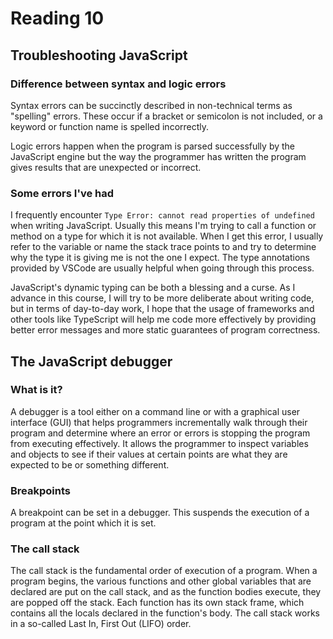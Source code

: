 # Reading 10

## Troubleshooting JavaScript

### Difference between syntax and logic errors

Syntax errors can be succinctly described in non-technical terms as 
"spelling" errors. These occur if a bracket or semicolon is not included, or a keyword or function name is spelled incorrectly.

Logic errors happen when the program is parsed successfully by the JavaScript engine but the way the programmer has written the program gives results that are unexpected or incorrect.

### Some errors I've had

I frequently encounter `Type Error: cannot read properties of undefined` when writing JavaScript. Usually this means I'm trying to call a function or method on a type for which it is not available. When I get this error, I usually refer to the variable or name the stack trace points to and try to determine why the type it is giving me is not the one I expect. The type annotations provided by VSCode are usually helpful when going through this process.

JavaScript's dynamic typing can be both a blessing and a curse. As I advance in this course, I will try to be more deliberate about writing code, but in terms of day-to-day work, I hope that the usage of frameworks and other tools like TypeScript will help me code more effectively by providing better error messages and more static guarantees of program correctness.

## The JavaScript debugger

### What is it?

A debugger is a tool either on a command line or with a graphical user interface (GUI) that helps programmers incrementally walk through their program and determine where an error or errors is stopping the program from executing effectively. It allows the programmer to inspect variables and objects to see if their values at certain points are what they are expected to be or something different.

### Breakpoints

A breakpoint can be set in a debugger. This suspends the execution of a program at the point which it is set.

### The call stack

The call stack is the fundamental order of execution of a program. When a program begins, the various functions and other global variables that are declared are put on the call stack, and as the function bodies execute, they are popped off the stack. Each function has its own stack frame, which contains all the locals declared in the function's body. The call stack works in a so-called Last In, First Out (LIFO) order. 
